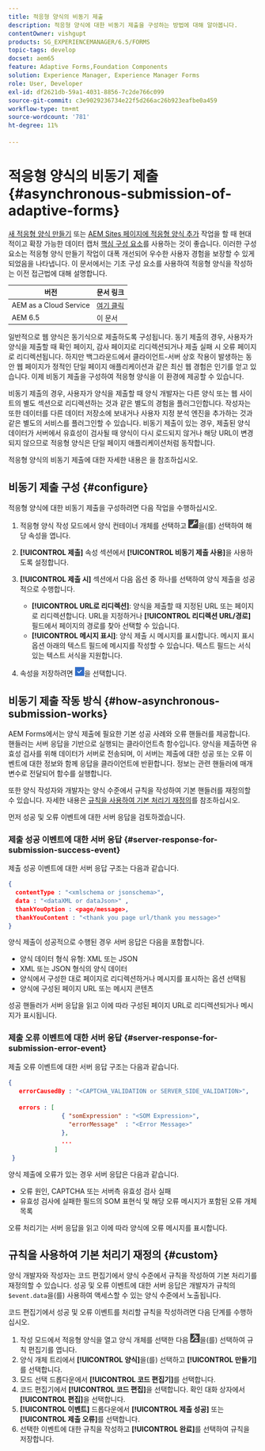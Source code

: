 ```yaml
---
title: 적응형 양식의 비동기 제출
description: 적응형 양식에 대한 비동기 제출을 구성하는 방법에 대해 알아봅니다.
contentOwner: vishgupt
products: SG_EXPERIENCEMANAGER/6.5/FORMS
topic-tags: develop
docset: aem65
feature: Adaptive Forms,Foundation Components
solution: Experience Manager, Experience Manager Forms
role: User, Developer
exl-id: df2621db-59a1-4031-8856-7c2de766c099
source-git-commit: c3e9029236734e22f5d266ac26b923eafbe0a459
workflow-type: tm+mt
source-wordcount: '781'
ht-degree: 11%

---
```


# 적응형 양식의 비동기 제출{#asynchronous-submission-of-adaptive-forms}

<span class="preview"> [새 적응형 양식 만들기](/help/forms/using/create-an-adaptive-form-core-components.md) 또는 [AEM Sites 페이지에 적응형 양식 추가](/help/forms/using/create-or-add-an-adaptive-form-to-aem-sites-page.md) 작업을 할 때 현대적이고 확장 가능한 데이터 캡처 [핵심 구성 요소](https://experienceleague.adobe.com/docs/experience-manager-core-components/using/adaptive-forms/introduction.html?lang=ko)를 사용하는 것이 좋습니다. 이러한 구성 요소는 적응형 양식 만들기 작업이 대폭 개선되어 우수한 사용자 경험을 보장할 수 있게 되었음을 나타냅니다. 이 문서에서는 기초 구성 요소를 사용하여 적응형 양식을 작성하는 이전 접근법에 대해 설명합니다. </span>

| 버전 | 문서 링크 |
| -------- | ---------------------------- |
| AEM as a Cloud Service | [여기 클릭](https://experienceleague.adobe.com/docs/experience-manager-cloud-service/content/forms/adaptive-forms-authoring/authoring-adaptive-forms-foundation-components/configure-submit-actions-and-metadata-submission/asynchronous-submissions-adaptive-forms.html?lang=ko) |
| AEM 6.5 | 이 문서 |

일반적으로 웹 양식은 동기식으로 제출하도록 구성됩니다. 동기 제출의 경우, 사용자가 양식을 제출할 때 확인 페이지, 감사 페이지로 리디렉션되거나 제출 실패 시 오류 페이지로 리디렉션됩니다. 하지만 백그라운드에서 클라이언트-서버 상호 작용이 발생하는 동안 웹 페이지가 정적인 단일 페이지 애플리케이션과 같은 최신 웹 경험은 인기를 얻고 있습니다. 이제 비동기 제출을 구성하여 적응형 양식을 이 환경에 제공할 수 있습니다.

비동기 제출의 경우, 사용자가 양식을 제출할 때 양식 개발자는 다른 양식 또는 웹 사이트의 별도 섹션으로 리디렉션하는 것과 같은 별도의 경험을 플러그인합니다. 작성자는 또한 데이터를 다른 데이터 저장소에 보내거나 사용자 지정 분석 엔진을 추가하는 것과 같은 별도의 서비스를 플러그인할 수 있습니다. 비동기 제출이 있는 경우, 제출된 양식 데이터가 서버에서 유효성이 검사될 때 양식이 다시 로드되지 않거나 해당 URL이 변경되지 않으므로 적응형 양식은 단일 페이지 애플리케이션처럼 동작합니다.

적응형 양식의 비동기 제출에 대한 자세한 내용은 을 참조하십시오.

## 비동기 제출 구성 {#configure}

적응형 양식에 대한 비동기 제출을 구성하려면 다음 작업을 수행하십시오.

1. 적응형 양식 작성 모드에서 양식 컨테이너 개체를 선택하고 ![cmppr1](assets/cmppr1.png)을(를) 선택하여 해당 속성을 엽니다.
1. **[!UICONTROL 제출]** 속성 섹션에서 **[!UICONTROL 비동기 제출 사용]**&#x200B;을 사용하도록 설정합니다.
1. **[!UICONTROL 제출 시]** 섹션에서 다음 옵션 중 하나를 선택하여 양식 제출을 성공적으로 수행합니다.

   * **[!UICONTROL URL로 리디렉션]**: 양식을 제출할 때 지정된 URL 또는 페이지로 리디렉션합니다. URL을 지정하거나 **[!UICONTROL 리디렉션 URL/경로]** 필드에서 페이지의 경로를 찾아 선택할 수 있습니다.
   * **[!UICONTROL 메시지 표시]**: 양식 제출 시 메시지를 표시합니다. 메시지 표시 옵션 아래의 텍스트 필드에 메시지를 작성할 수 있습니다. 텍스트 필드는 서식 있는 텍스트 서식을 지원합니다.

1. 속성을 저장하려면 ![check-button1](assets/check-button1.png)을 선택합니다.

## 비동기 제출 작동 방식 {#how-asynchronous-submission-works}

AEM Forms에서는 양식 제출에 필요한 기본 성공 사례와 오류 핸들러를 제공합니다. 핸들러는 서버 응답을 기반으로 실행되는 클라이언트측 함수입니다. 양식을 제출하면 유효성 검사를 위해 데이터가 서버로 전송되며, 이 서버는 제출에 대한 성공 또는 오류 이벤트에 대한 정보와 함께 응답을 클라이언트에 반환합니다. 정보는 관련 핸들러에 매개 변수로 전달되어 함수를 실행합니다.

또한 양식 작성자와 개발자는 양식 수준에서 규칙을 작성하여 기본 핸들러를 재정의할 수 있습니다. 자세한 내용은 [규칙을 사용하여 기본 처리기 재정의](#custom)를 참조하십시오.

먼저 성공 및 오류 이벤트에 대한 서버 응답을 검토하겠습니다.

### 제출 성공 이벤트에 대한 서버 응답 {#server-response-for-submission-success-event}

제출 성공 이벤트에 대한 서버 응답 구조는 다음과 같습니다.

```json
{
  contentType : "<xmlschema or jsonschema>",
  data : "<dataXML or dataJson>" ,
  thankYouOption : <page/message>,
  thankYouContent : "<thank you page url/thank you message>"
}
```

양식 제출이 성공적으로 수행된 경우 서버 응답은 다음을 포함합니다.

* 양식 데이터 형식 유형: XML 또는 JSON
* XML 또는 JSON 형식의 양식 데이터
* 양식에서 구성한 대로 페이지로 리디렉션하거나 메시지를 표시하는 옵션 선택됨
* 양식에 구성된 페이지 URL 또는 메시지 콘텐츠

성공 핸들러가 서버 응답을 읽고 이에 따라 구성된 페이지 URL로 리디렉션되거나 메시지가 표시됩니다.

### 제출 오류 이벤트에 대한 서버 응답 {#server-response-for-submission-error-event}

제출 오류 이벤트에 대한 서버 응답 구조는 다음과 같습니다.

```json
{
   errorCausedBy : "<CAPTCHA_VALIDATION or SERVER_SIDE_VALIDATION>",

   errors : [
               { "somExpression" : "<SOM Expression>",
                 "errorMessage"  : "<Error Message>"
               },
               ...
             ]
 }
```

양식 제출에 오류가 있는 경우 서버 응답은 다음과 같습니다.

* 오류 원인, CAPTCHA 또는 서버측 유효성 검사 실패
* 유효성 검사에 실패한 필드의 SOM 표현식 및 해당 오류 메시지가 포함된 오류 개체 목록

오류 처리기는 서버 응답을 읽고 이에 따라 양식에 오류 메시지를 표시합니다.

## 규칙을 사용하여 기본 처리기 재정의 {#custom}

양식 개발자와 작성자는 코드 편집기에서 양식 수준에서 규칙을 작성하여 기본 처리기를 재정의할 수 있습니다. 성공 및 오류 이벤트에 대한 서버 응답은 개발자가 규칙의 `$event.data`을(를) 사용하여 액세스할 수 있는 양식 수준에서 노출됩니다.

코드 편집기에서 성공 및 오류 이벤트를 처리할 규칙을 작성하려면 다음 단계를 수행하십시오.

1. 작성 모드에서 적응형 양식을 열고 양식 개체를 선택한 다음 ![edit-rules1](assets/edit-rules1.png)을(를) 선택하여 규칙 편집기를 엽니다.
1. 양식 개체 트리에서 **[!UICONTROL 양식]**&#x200B;을(를) 선택하고 **[!UICONTROL 만들기]**&#x200B;를 선택합니다.
1. 모드 선택 드롭다운에서 **[!UICONTROL 코드 편집기]**&#x200B;를 선택합니다.
1. 코드 편집기에서 **[!UICONTROL 코드 편집]**&#x200B;을 선택합니다. 확인 대화 상자에서 **[!UICONTROL 편집]**&#x200B;을 선택합니다.
1. **[!UICONTROL 이벤트]** 드롭다운에서 **[!UICONTROL 제출 성공]** 또는 **[!UICONTROL 제출 오류]**&#x200B;를 선택합니다.
1. 선택한 이벤트에 대한 규칙을 작성하고 **[!UICONTROL 완료]**&#x200B;를 선택하여 규칙을 저장합니다.
